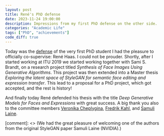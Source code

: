 ```yaml
---
layout: post
title: René's PhD defense
date: 2023-11-24 19:00:00
description: Impressions from my first PhD defense on the other side. 
categories: "Academic Life"
tags: ["PhD", "achievements"]
code_diff: true
---
```


Today was the [defense](https://en.itu.dk/Research/PhD-Programme/PhD-Defences/PhD-Defences-2023/November/Rene-Haas) of the very first PhD student I had the pleasure to officially co-supervise: René Haas. I could not be prouder. Shortly, after I started working at ITU 2019 we started working together with Sami S. Brandt, on a research project titled *Synthesis of Face Images Using Generative Algorithms*. This project was then extended into a Master thesis *Exploring the latent space of StyleGAN for semantic face editing and expression transfer*. 
This lead to a proposal for a PhD project, which got accepted, and the rest is history!

And finally today René defended his thesis with the title *Deep Generative Models for Faces and Expressions* with great success. 
A big thank you also to the committee members [Veronika Cheplygina](https://veronikach.com/), [Fredrik Kahl](https://fredkahl.github.io/), and [Samuli Laine](https://users.aalto.fi/~laines9/). 

[comment]: <> (We had the great pleasure of welcoming one of the authors from the original StyleGAN paper Samuli Laine (NVIDIA).)

